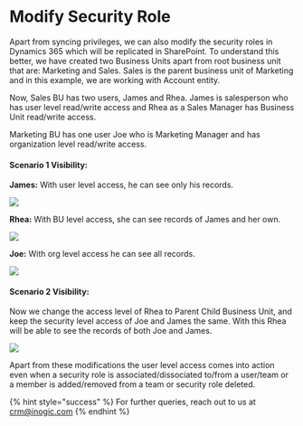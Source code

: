 # Modify Security Role

Apart from syncing privileges, we can also modify the security roles in Dynamics 365 which will be replicated in SharePoint. To understand this better, we have created two Business Units apart from root business unit that are: Marketing and Sales. Sales is the parent business unit of Marketing and in this example, we are working with Account entity.

Now, Sales BU has two users, James and Rhea. James is salesperson who has user level read/write access and Rhea as a Sales Manager has Business Unit read/write access.

Marketing BU has one user Joe who is Marketing Manager and has organization level read/write access.

#### Scenario 1 Visibility:

**James:** With user level access, he can see only his records.

![](../../.gitbook/assets/Modify\_1.png)

**Rhea:** With BU level access, she can see records of James and her own.

![](../../.gitbook/assets/Modify\_2.png)

**Joe:** With org level access he can see all records.

![](../../.gitbook/assets/Modify\_3.png)

#### Scenario 2 Visibility:&#x20;

Now we change the access level of Rhea to Parent Child Business Unit, and keep the security level access of Joe and James the same. With this Rhea will be able to see the records of both Joe and James.

![](../../.gitbook/assets/Modify\_4.png)

Apart from these modifications the user level access comes into action even when a security role is associated/dissociated to/from a user/team or a member is added/removed from a team or security role deleted.

{% hint style="success" %}
For further queries, reach out to us at [crm@inogic.com](mailto:crm@inogic.com)
{% endhint %}



